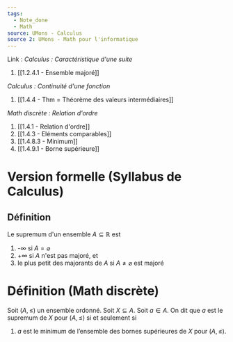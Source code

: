 ```yaml
---
tags:
  - Note_done
  - Math
source: UMons - Calculus
source 2: UMons - Math pour l'informatique
---
```


Link :
_Calculus : Caractéristique d'une suite_
1. [[1.2.4.1 - Ensemble majoré]]

_Calculus : Continuité d'une fonction_
1. [[1.4.4 - Thm = Théorème des valeurs intermédiaires]]

_Math discrète : Relation d'ordre_ 
1. [[1.4.1 - Relation d'ordre]]
2. [[1.4.3 - Eléments comparables]]
3. [[1.4.8.3 - Minimum]]
4. [[1.4.9.1 - Borne supérieure]]

# Version formelle (Syllabus de Calculus)
## Définition
Le supremum d'un ensemble $A \subseteq \mathbb{R}$ est 
1. -$\infty$ si $A = \varnothing$ 
2. +$\infty$ si $A$ n'est pas majoré, et
3. le plus petit des majorants de $A$ si $A \neq \varnothing$ est majoré

# Définition (Math discrète)
Soit $(A, \le)$ un ensemble ordonné. 
Soit $X ⊆ A$. 
Soit $a ∈ A$. 
On dit que $a$ est le supremum de $X$ pour $(A, \le)$ si et seulement si 
1. $a$ est le minimum de l’ensemble des bornes supérieures de $X$ pour $(A, \le)$.